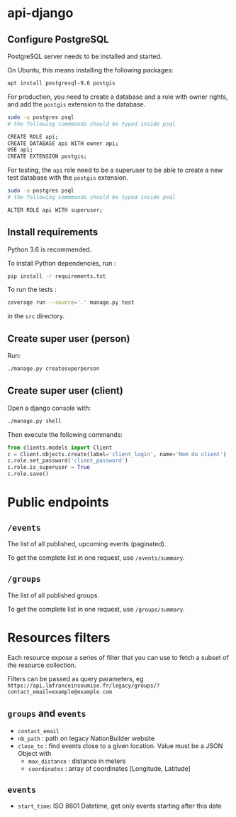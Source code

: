 api-django
==========

Configure PostgreSQL
--------------------

PostgreSQL server needs to be installed and started.

On Ubuntu, this means installing the following packages:

```bash
apt install postgresql-9.6 postgis
```

For production, you need to create a database and a role with owner
rights, and add the `postgis` extension to the database.

```bash
sudo -u postgres psql
# the following commmands should be typed inside psql

CREATE ROLE api;
CREATE DATABASE api WITH owner api;
USE api;
CREATE EXTENSION postgis;
```

For testing, the `api` role need to be a superuser to be able to create
a new test database with the `postgis` extension.

```bash
sudo -u postgres psql
# the following commmands should be typed inside psql

ALTER ROLE api WITH superuser;
```

Install requirements
--------------------

Python 3.6 is recommended.

To install Python dependencies, run :

```bash
pip install -r requirements.txt
```

To run the tests :

```bash
coverage run --source='.' manage.py test
```

in the `src` directory.

Create super user (person)
--------------------------

Run:

```bash
./manage.py createsuperperson
```

Create super user (client)
--------------------------

Open a django console with:

```bash
./manage.py shell
```

Then execute the following commands:

```python
from clients.models import Client
c = Client.objects.create(label='client_login', name='Nom du client')
c.role.set_password('client_password')
c.role.is_superuser = True
c.role.save()
```

# Public endpoints

## `/events`

The list of all published, upcoming events (paginated).

To get the complete list in one request, use `/events/summary`.

## `/groups`

The list of all published groups.

To get the complete list in one request, use `/groups/summary`.

# Resources filters

Each resource expose a series of filter that you can use to fetch a subset of the resource collection.

Filters can be passed as query parameters, eg `https://api.lafranceinsoumise.fr/legacy/groups/?contact_email=example@example.com`

## `groups` and `events`

* `contact_email`
* `nb_path` : path on legacy NationBuilder website
* `close_to` : find events close to a given location. Value must be a JSON Object with
    * `max_distance` : distance in meters
    * `coordinates` : array of coordinates [Longitude, Latitude]

## `events`

* `start_time`: ISO 8601 Datetime, get only events starting after this date
